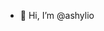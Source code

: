 - 👋 Hi, I’m @ashylio


<!---
ashylio/ashylio is a ✨ special ✨ repository because its `README.md` (this file) appears on your GitHub profile.
You can click the Preview link to take a look at your changes.
--->
